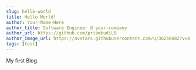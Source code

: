 ```yaml
---
slug: hello-world
title: Hello World!
author: Your-Name-Here
author_title: Software Engineer @ your-company
author_url: https://github.com/priambudiLB
author_image_url: https://avatars.githubusercontent.com/u/36256082?v=4
tags: [test]
---
```


My first Blog.
